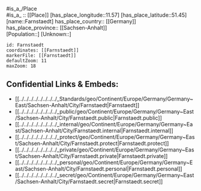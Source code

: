 ﻿---
location: [51.45,11.57] 
mapzoom: [7,12] 
mapmarker: city 
type: City
tags:
- geo/City


SpocWebEntityId: 30135
isDeleted: false
confidential: public

---
#is_a_/Place  
#is_a_ :: [[Place]] 
[has_place_longitude::11.57] 
[has_place_latitude::51.45] 
[name::Farnstaedt] 
has_place_country:: [[Germany]]  
has_place_province:: [[Sachsen-Anhalt]]  
[Population::] 
[Unknown::] 


```leaflet
id: Farnstaedt
coordinates: [[Farnstaedt]] 
markerFile: [[Farnstaedt]] 
defaultZoom: 11 
maxZoom: 18
```


## Confidential Links & Embeds: 
- [[../../../../../../../../_Standards/geo/Continent/Europe/Germany/Germany~East/Sachsen-Anhalt/City/Farnstaedt|Farnstaedt]] 
- [[../../../../../../../../_public/geo/Continent/Europe/Germany/Germany~East/Sachsen-Anhalt/City/Farnstaedt.public|Farnstaedt.public]] 
- [[../../../../../../../../_internal/geo/Continent/Europe/Germany/Germany~East/Sachsen-Anhalt/City/Farnstaedt.internal|Farnstaedt.internal]] 
- [[../../../../../../../../_protect/geo/Continent/Europe/Germany/Germany~East/Sachsen-Anhalt/City/Farnstaedt.protect|Farnstaedt.protect]] 
- [[../../../../../../../../_private/geo/Continent/Europe/Germany/Germany~East/Sachsen-Anhalt/City/Farnstaedt.private|Farnstaedt.private]] 
- [[../../../../../../../../_personal/geo/Continent/Europe/Germany/Germany~East/Sachsen-Anhalt/City/Farnstaedt.personal|Farnstaedt.personal]] 
- [[../../../../../../../../_secret/geo/Continent/Europe/Germany/Germany~East/Sachsen-Anhalt/City/Farnstaedt.secret|Farnstaedt.secret]] 
